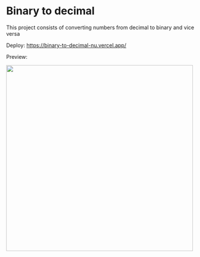 # Binary to decimal

This project consists of converting numbers from decimal to binary and vice versa

Deploy: https://binary-to-decimal-nu.vercel.app/

Preview:

<img src="https://github.com/user-attachments/assets/fe1bc1af-675d-409d-823a-59ff3b0d8bdc" width="500" height="auto" />

